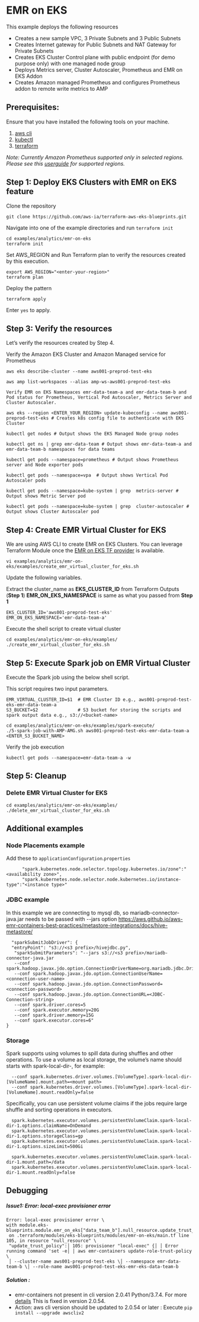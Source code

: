 # EMR on EKS

This example deploys the following resources

- Creates a new sample VPC, 3 Private Subnets and 3 Public Subnets
- Creates Internet gateway for Public Subnets and NAT Gateway for Private Subnets
- Creates EKS Cluster Control plane with public endpoint (for demo purpose only) with one managed node group
- Deploys Metrics server, Cluster Autoscaler, Prometheus and EMR on EKS Addon
- Creates Amazon managed Prometheus and configures Prometheus addon to remote write metrics to AMP

## Prerequisites:

Ensure that you have installed the following tools on your machine.

1. [aws cli](https://docs.aws.amazon.com/cli/latest/userguide/install-cliv2.html)
2. [kubectl](https://Kubernetes.io/docs/tasks/tools/)
3. [terraform](https://learn.hashicorp.com/tutorials/terraform/install-cli)

_Note: Currently Amazon Prometheus supported only in selected regions. Please see this [userguide](https://docs.aws.amazon.com/prometheus/latest/userguide/what-is-Amazon-Managed-Service-Prometheus.html) for supported regions._

## Step 1: Deploy EKS Clusters with EMR on EKS feature

Clone the repository

```
git clone https://github.com/aws-ia/terraform-aws-eks-blueprints.git
```

Navigate into one of the example directories and run `terraform init`

```
cd examples/analytics/emr-on-eks
terraform init
```

Set AWS_REGION and Run Terraform plan to verify the resources created by this execution.

```
export AWS_REGION="<enter-your-region>"
terraform plan
```

Deploy the pattern

```
terraform apply
```

Enter `yes` to apply.

## Step 3: Verify the resources

Let’s verify the resources created by Step 4.

Verify the Amazon EKS Cluster and Amazon Managed service for Prometheus

```shell script
aws eks describe-cluster --name aws001-preprod-test-eks

aws amp list-workspaces --alias amp-ws-aws001-preprod-test-eks
```

```shell script
Verify EMR on EKS Namespaces emr-data-team-a and emr-data-team-b and Pod status for Prometheus, Vertical Pod Autoscaler, Metrics Server and Cluster Autoscaler.

aws eks --region <ENTER_YOUR_REGION> update-kubeconfig --name aws001-preprod-test-eks # Creates k8s config file to authenticate with EKS Cluster

kubectl get nodes # Output shows the EKS Managed Node group nodes

kubectl get ns | grep emr-data-team # Output shows emr-data-team-a and emr-data-team-b namespaces for data teams

kubectl get pods --namespace=prometheus # Output shows Prometheus server and Node exporter pods

kubectl get pods --namespace=vpa  # Output shows Vertical Pod Autoscaler pods

kubectl get pods --namespace=kube-system | grep  metrics-server # Output shows Metric Server pod

kubectl get pods --namespace=kube-system | grep  cluster-autoscaler # Output shows Cluster Autoscaler pod
```

## Step 4: Create EMR Virtual Cluster for EKS

We are using AWS CLI to create EMR on EKS Clusters. You can leverage Terraform Module once the [EMR on EKS TF provider](https://github.com/hashicorp/terraform-provider-aws/pull/20003) is available.

```shell script
vi examples/analytics/emr-on-eks/examples/create_emr_virtual_cluster_for_eks.sh
```

Update the following variables.

Extract the cluster_name as **EKS_CLUSTER_ID** from Terraform Outputs (**Step 1**)
**EMR_ON_EKS_NAMESPACE** is same as what you passed from **Step 1**

    EKS_CLUSTER_ID='aws001-preprod-test-eks'
    EMR_ON_EKS_NAMESPACE='emr-data-team-a'

Execute the shell script to create virtual cluster

```shell script
cd examples/analytics/emr-on-eks/examples/
./create_emr_virtual_cluster_for_eks.sh
```

## Step 5: Execute Spark job on EMR Virtual Cluster

Execute the Spark job using the below shell script.

This script requires two input parameters.

    EMR_VIRTUAL_CLUSTER_ID=$1  # EMR Cluster ID e.g., aws001-preprod-test-eks-emr-data-team-a
    S3_BUCKET=$2               # S3 bucket for storing the scripts and spark output data e.g., s3://<bucket-name>

```shell script
cd examples/analytics/emr-on-eks/examples/spark-execute/
./5-spark-job-with-AMP-AMG.sh aws001-preprod-test-eks-emr-data-team-a <ENTER_S3_BUCKET_NAME>
```

Verify the job execution

```shell script
kubectl get pods --namespace=emr-data-team-a -w
```

## Step 5: Cleanup

### Delete EMR Virtual Cluster for EKS

```shell script
cd examples/analytics/emr-on-eks/examples/
./delete_emr_virtual_cluster_for_eks.sh
```

## Additional examples

### Node Placements example

Add these to `applicationConfiguration`.`properties`

          "spark.kubernetes.node.selector.topology.kubernetes.io/zone":"<availability zone>",
          "spark.kubernetes.node.selector.node.kubernetes.io/instance-type":"<instance type>"

### JDBC example

In this example we are connecting to mysql db, so mariadb-connector-java.jar needs to be passed with --jars option
https://aws.github.io/aws-emr-containers-best-practices/metastore-integrations/docs/hive-metastore/

      "sparkSubmitJobDriver": {
      "entryPoint": "s3://<s3 prefix>/hivejdbc.py",
       "sparkSubmitParameters": "--jars s3://<s3 prefix>/mariadb-connector-java.jar
       --conf spark.hadoop.javax.jdo.option.ConnectionDriverName=org.mariadb.jdbc.Driver
       --conf spark.hadoop.javax.jdo.option.ConnectionUserName=<connection-user-name>
       --conf spark.hadoop.javax.jdo.option.ConnectionPassword=<connection-password>
       --conf spark.hadoop.javax.jdo.option.ConnectionURL=<JDBC-Connection-string>
       --conf spark.driver.cores=5
       --conf spark.executor.memory=20G
       --conf spark.driver.memory=15G
       --conf spark.executor.cores=6"
    }

### Storage

Spark supports using volumes to spill data during shuffles and other operations.
To use a volume as local storage, the volume’s name should starts with spark-local-dir-,
for example:

      --conf spark.kubernetes.driver.volumes.[VolumeType].spark-local-dir-[VolumeName].mount.path=<mount path>
      --conf spark.kubernetes.driver.volumes.[VolumeType].spark-local-dir-[VolumeName].mount.readOnly=false

Specifically, you can use persistent volume claims if the jobs require large shuffle and sorting operations in executors.

      spark.kubernetes.executor.volumes.persistentVolumeClaim.spark-local-dir-1.options.claimName=OnDemand
      spark.kubernetes.executor.volumes.persistentVolumeClaim.spark-local-dir-1.options.storageClass=gp
      spark.kubernetes.executor.volumes.persistentVolumeClaim.spark-local-dir-1.options.sizeLimit=500Gi

      spark.kubernetes.executor.volumes.persistentVolumeClaim.spark-local-dir-1.mount.path=/data
      spark.kubernetes.executor.volumes.persistentVolumeClaim.spark-local-dir-1.mount.readOnly=false

## Debugging

##### Issue1: Error: local-exec provisioner error

```shell script
Error: local-exec provisioner error \
with module.eks-blueprints.module.emr_on_eks["data_team_b"].null_resource.update_trust_policy,\
 on .terraform/modules/eks-blueprints/modules/emr-on-eks/main.tf line 105, in resource "null_resource" \
 "update_trust_policy":│ 105: provisioner "local-exec" {│ │ Error running command 'set -e│ │ aws emr-containers update-role-trust-policy \
 │ --cluster-name aws001-preprod-test-eks \│ --namespace emr-data-team-b \│ --role-name aws001-preprod-test-eks-emr-eks-data-team-b
```

##### Solution :

- emr-containers not present in cli version 2.0.41 Python/3.7.4. For more [details](https://github.com/aws/aws-cli/issues/6162)
  This is fixed in version 2.0.54.
- Action: aws cli version should be updated to 2.0.54 or later : Execute `pip install --upgrade awscliv2 `
